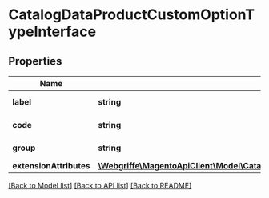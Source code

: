 # CatalogDataProductCustomOptionTypeInterface

## Properties
Name | Type | Description | Notes
------------ | ------------- | ------------- | -------------
**label** | **string** | Option type label | 
**code** | **string** | Option type code | 
**group** | **string** | Option type group | 
**extensionAttributes** | [**\Webgriffe\MagentoApiClient\Model\CatalogDataProductCustomOptionTypeExtensionInterface**](CatalogDataProductCustomOptionTypeExtensionInterface.md) |  | [optional] 

[[Back to Model list]](../README.md#documentation-for-models) [[Back to API list]](../README.md#documentation-for-api-endpoints) [[Back to README]](../README.md)



